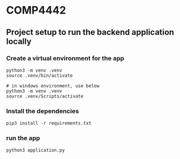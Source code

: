 # COMP4442

## Project setup to run the backend application locally

### Create a virtual environment for the app

```
python3 -m venv .venv
source .venv/bin/activate

# in windows environment, use below
python3 -m venv .venv
source .venv/Scripts/activate
```

### Install the dependencies

```
pip3 install -r requirements.txt
```

### run the app

```
python3 application.py
```